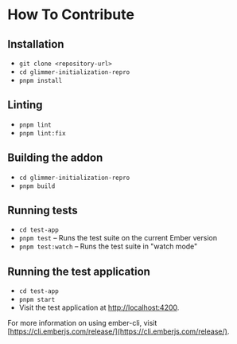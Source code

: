 # How To Contribute

## Installation

- `git clone <repository-url>`
- `cd glimmer-initialization-repro`
- `pnpm install`

## Linting

- `pnpm lint`
- `pnpm lint:fix`

## Building the addon

- `cd glimmer-initialization-repro`
- `pnpm build`

## Running tests

- `cd test-app`
- `pnpm test` – Runs the test suite on the current Ember version
- `pnpm test:watch` – Runs the test suite in "watch mode"

## Running the test application

- `cd test-app`
- `pnpm start`
- Visit the test application at [http://localhost:4200](http://localhost:4200).

For more information on using ember-cli, visit [https://cli.emberjs.com/release/](https://cli.emberjs.com/release/).
